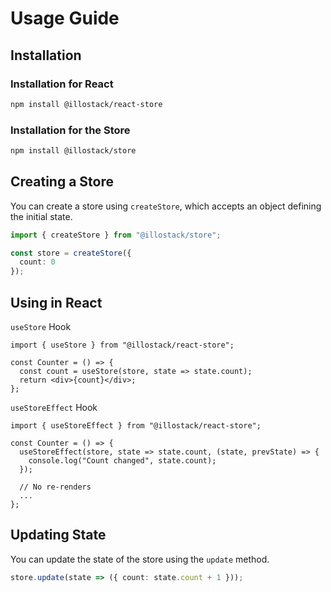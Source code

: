 # Usage Guide

## Installation

### Installation for React

```bash
npm install @illostack/react-store
```

### Installation for the Store

```bash
npm install @illostack/store
```

## Creating a Store

You can create a store using `createStore`, which accepts an object defining the initial state.

```ts
import { createStore } from "@illostack/store";

const store = createStore({
  count: 0
});
```

## Using in React

`useStore` Hook

```tsx
import { useStore } from "@illostack/react-store";

const Counter = () => {
  const count = useStore(store, state => state.count);
  return <div>{count}</div>;
};
```

`useStoreEffect` Hook

```tsx
import { useStoreEffect } from "@illostack/react-store";

const Counter = () => {
  useStoreEffect(store, state => state.count, (state, prevState) => {
    console.log("Count changed", state.count);
  });
  
  // No re-renders
  ...
};
```

## Updating State

You can update the state of the store using the `update` method.

```ts
store.update(state => ({ count: state.count + 1 }));
```

